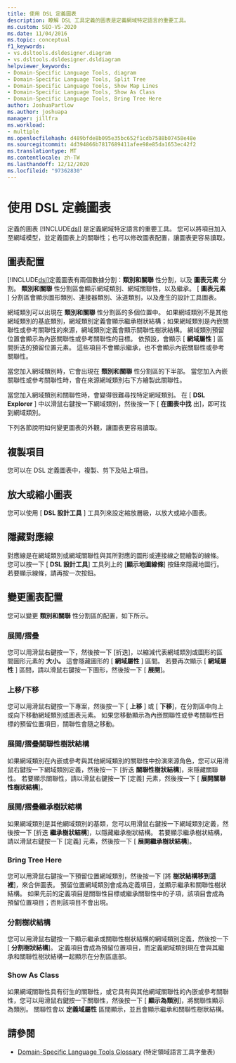 ```yaml
---
title: 使用 DSL 定義圖表
description: 瞭解 DSL 工具定義的圖表是定義網域特定語言的重要工具。
ms.custom: SEO-VS-2020
ms.date: 11/04/2016
ms.topic: conceptual
f1_keywords:
- vs.dsltools.dsldesigner.diagram
- vs.dsltools.dsldesigner.dsldiagram
helpviewer_keywords:
- Domain-Specific Language Tools, diagram
- Domain-Specific Language Tools, Split Tree
- Domain-Specific Language Tools, Show Map Lines
- Domain-Specific Language Tools, Show As Class
- Domain-Specific Language Tools, Bring Tree Here
author: JoshuaPartlow
ms.author: joshuapa
manager: jillfra
ms.workload:
- multiple
ms.openlocfilehash: d489bfde8b095e35bc652f1cdb7588b07458e48e
ms.sourcegitcommit: 4d394866b7817689411afee98e85da1653ec42f2
ms.translationtype: MT
ms.contentlocale: zh-TW
ms.lasthandoff: 12/12/2020
ms.locfileid: "97362830"
---
```

# <a name="working-with-the-dsl-definition-diagram"></a>使用 DSL 定義圖表
定義的圖表 [!INCLUDE[dsl](../modeling/includes/dsl_md.md)] 是定義網域特定語言的重要工具。 您可以將項目加入至網域模型，並定義圖表上的關聯性；也可以修改圖表配置，讓圖表更容易讀取。

## <a name="the-layout-of-the-diagram"></a>圖表配置
 [!INCLUDE[dsl](../modeling/includes/dsl_md.md)]定義圖表有兩個數據分割：**類別和關聯** 性分割，以及 **圖表元素** 分割。 **類別和關聯** 性分割區會顯示網域類別、網域關聯性，以及繼承。 [ **圖表元素** ] 分割區會顯示圖形類別、連接器類別、泳道類別，以及產生的設計工具圖表。

 網域類別可以出現在 **類別和關聯** 性分割區的多個位置中。 如果網域類別不是其他網域類別的基底類別，網域類別定義會顯示繼承樹狀結構；如果網域類別是內嵌關聯性或參考關聯性的來源，網域類別定義會顯示關聯性樹狀結構。 網域類別預留位置會顯示為內嵌關聯性或參考關聯性的目標。 依預設，會顯示 [ **網域屬性** ] 區間折迭的預留位置元素。 這些項目不會顯示繼承，也不會顯示內嵌關聯性或參考關聯性。

 當您加入網域類別時，它會出現在 **類別和關聯** 性分割區的下半部。 當您加入內嵌關聯性或參考關聯性時，會在來源網域類別右下方繪製此關聯性。

 當您加入網域類別和關聯性時，會變得很難尋找特定網域類別。 在 [ **DSL Explorer** ] 中以滑鼠右鍵按一下網域類別，然後按一下 [ **在圖表中找** 出]，即可找到網域類別。

 下列各節說明如何變更圖表的外觀，讓圖表更容易讀取。

## <a name="copying-elements"></a>複製項目
 您可以在 DSL 定義圖表中，複製、剪下及貼上項目。

## <a name="zooming-in-or-out-on-the-diagram"></a>放大或縮小圖表
 您可以使用 [ **DSL 設計工具** ] 工具列來設定縮放層級，以放大或縮小圖表。

## <a name="hiding-map-lines"></a>隱藏對應線
 對應線是在網域類別或網域關聯性與其所對應的圖形或連接線之間繪製的線條。 您可以按一下 [ **DSL 設計工具**] 工具列上的 [**顯示地圖線條**] 按鈕來隱藏地圖行。 若要顯示線條，請再按一次按鈕。

## <a name="changing-the-diagram-layout"></a>變更圖表配置
 您可以變更 **類別和關聯** 性分割區的配置，如下所示。

### <a name="expandcollapse"></a>展開/摺疊
 您可以用滑鼠右鍵按一下，然後按一下 [折迭]，以縮減代表網域類別或圖形的區間圖形元素的 **大小。** 這會隱藏圖形的 [ **網域屬性** ] 區間。 若要再次顯示 [ **網域屬性** ] 區間，請以滑鼠右鍵按一下圖形，然後按一下 [ **展開**]。

### <a name="move-updown"></a>上移/下移
 您可以用滑鼠右鍵按一下專案，然後按一下 [ **上移** ] 或 [ **下移**]，在分割區中向上或向下移動網域類別或圖表元素。 如果您移動顯示為內嵌關聯性或參考關聯性目標的預留位置項目，關聯性會隨之移動。

### <a name="expandcollapse-relationships-tree"></a>展開/摺疊關聯性樹狀結構
 如果網域類別在內嵌或參考與其他網域類別的關聯性中扮演來源角色，您可以用滑鼠右鍵按一下網域類別定義，然後按一下 [折迭 **關聯性樹狀結構**]，來隱藏關聯性。 若要顯示關聯性，請以滑鼠右鍵按一下 [定義] 元素，然後按一下 [ **展開關聯性樹狀結構**]。

### <a name="expandcollapse-inheritance-tree"></a>展開/摺疊繼承樹狀結構
 如果網域類別是其他網域類別的基類，您可以用滑鼠右鍵按一下網域類別定義，然後按一下 [折迭 **繼承樹狀結構**]，以隱藏繼承樹狀結構。 若要顯示繼承樹狀結構，請以滑鼠右鍵按一下 [定義] 元素，然後按一下 [ **展開繼承樹狀結構**]。

### <a name="bring-tree-here"></a>Bring Tree Here
 您可以用滑鼠右鍵按一下預留位置網域類別，然後按一下 [將 **樹狀結構移到這裡**]，來合併圖表。 預留位置網域類別會成為定義項目，並顯示繼承和關聯性樹狀結構。 如果先前的定義項目是關聯性目標或繼承關聯性中的子項，該項目會成為預留位置項目；否則該項目不會出現。

### <a name="split-tree"></a>分割樹狀結構
 您可以用滑鼠右鍵按一下顯示繼承或關聯性樹狀結構的網域類別定義，然後按一下 [ **分割樹狀結構**]。 定義項目會成為預留位置項目，而定義網域類別現在會與其繼承和關聯性樹狀結構一起顯示在分割區底部。

### <a name="show-as-class"></a>Show As Class
 如果網域關聯性具有衍生的關聯性，或它具有與其他網域關聯性的內嵌或參考關聯性，您可以用滑鼠右鍵按一下關聯性，然後按一下 [ **顯示為類別**]，將關聯性顯示為類別。 關聯性會以 **定義域屬性** 區間顯示，並且會顯示繼承和關聯性樹狀結構。

## <a name="see-also"></a>請參閱

- [Domain-Specific Language Tools Glossary](/previous-versions/bb126564(v=vs.100)) (特定領域語言工具字彙表)